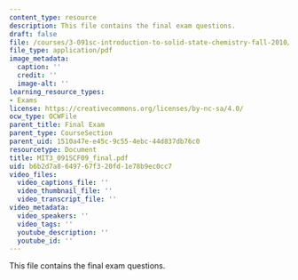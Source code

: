 ```yaml
---
content_type: resource
description: This file contains the final exam questions.
draft: false
file: /courses/3-091sc-introduction-to-solid-state-chemistry-fall-2010/b6b2d7a8649767f320fd1e78b9ec0cc7_MIT3_091SCF09_final.pdf
file_type: application/pdf
image_metadata:
  caption: ''
  credit: ''
  image-alt: ''
learning_resource_types:
- Exams
license: https://creativecommons.org/licenses/by-nc-sa/4.0/
ocw_type: OCWFile
parent_title: Final Exam
parent_type: CourseSection
parent_uid: 1510a47e-e45c-9c55-4ebc-44d837db76c0
resourcetype: Document
title: MIT3_091SCF09_final.pdf
uid: b6b2d7a8-6497-67f3-20fd-1e78b9ec0cc7
video_files:
  video_captions_file: ''
  video_thumbnail_file: ''
  video_transcript_file: ''
video_metadata:
  video_speakers: ''
  video_tags: ''
  youtube_description: ''
  youtube_id: ''
---
```

This file contains the final exam questions.